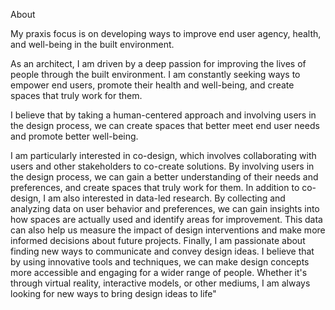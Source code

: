 
About


My praxis focus is on developing ways to improve end user agency, health, and well-being in the built environment.

As an architect, I am driven by a deep passion for improving the lives of people through the built environment. I am constantly seeking ways to empower end users, promote their health and well-being, and create spaces that truly work for them.

I believe that by taking a human-centered approach and involving users in the design process, we can create spaces that better meet end user needs and promote better well-being. 

I am particularly interested in co-design, which involves collaborating with users and other stakeholders to co-create solutions. By involving users in the design process, we can gain a better understanding of their needs and preferences, and create spaces that truly work for them. In addition to co-design, I am also interested in data-led research. By collecting and analyzing data on user behavior and preferences, we can gain insights into how spaces are actually used and identify areas for improvement. This data can also help us measure the impact of design interventions and make more informed decisions about future projects. Finally, I am passionate about finding new ways to communicate and convey design ideas. I believe that by using innovative tools and techniques, we can make design concepts more accessible and engaging for a wider range of people. Whether it's through virtual reality, interactive models, or other mediums, I am always looking for new ways to bring design ideas to life"
